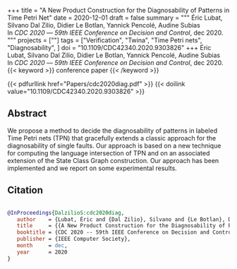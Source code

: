 +++
title = "A New Product Construction for the Diagnosability of Patterns in Time Petri Net"
date = 2020-12-01
draft = false
summary = """
Éric Lubat, Silvano Dal Zilio, Didier Le Botlan, Yannick Pencolé, Audine Subias <br />
In _CDC 2020_ — _59th IEEE Conference on Decision and Control_, dec 2020.
"""
projects = [""]
tags = ["Verification", "Twina", "Time Petri nets", "Diagnosability", ]
doi = "10.1109/CDC42340.2020.9303826"
+++
Éric Lubat, Silvano Dal Zilio, Didier Le Botlan, Yannick Pencolé, Audine Subias <br />
In _CDC 2020_ — _59th IEEE Conference on Decision and Control_, dec 2020.
{{< keyword >}} conference paper {{< /keyword >}}


{{< pdfurllink href="Papers/cdc2020diag.pdf" >}}
{{< doilink value="10.1109/CDC42340.2020.9303826" >}}

## Abstract
We propose a method to decide the diagnosability of patterns in labeled Time Petri nets
        (TPN) that gracefully extends a classic approach for the diagnosability of single faults.
        Our approach is based on a new technique for computing the language intersection of TPN and
        on an associated extension of the State Class Graph construction. Our approach has been
        implemented and we report on some experimental results.



## Citation

```bibtex

@InProceedings{DalzilioS:cdc2020diag,
   author    = {Lubat, Éric and {Dal Zilio}, Silvano and {Le Botlan}, Didier and Pencolé, Yannick and Subias, Audine},
   title     = {{A New Product Construction for the Diagnosability of Patterns in Time Petri Net}},
   booktitle = {CDC 2020 -- 59th IEEE Conference on Decision and Control},
   publisher = {IEEE Computer Society},
   month     = dec, 
   year      = 2020
}

````
